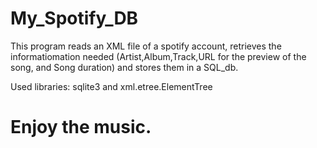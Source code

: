 # My_Spotify_DB

This program reads an XML file of a spotify account, retrieves the informatiomation needed (Artist,Album,Track,URL for the preview of the song, and Song duration) and stores them in a SQL_db.

Used libraries: sqlite3 and xml.etree.ElementTree
# Enjoy the music.
